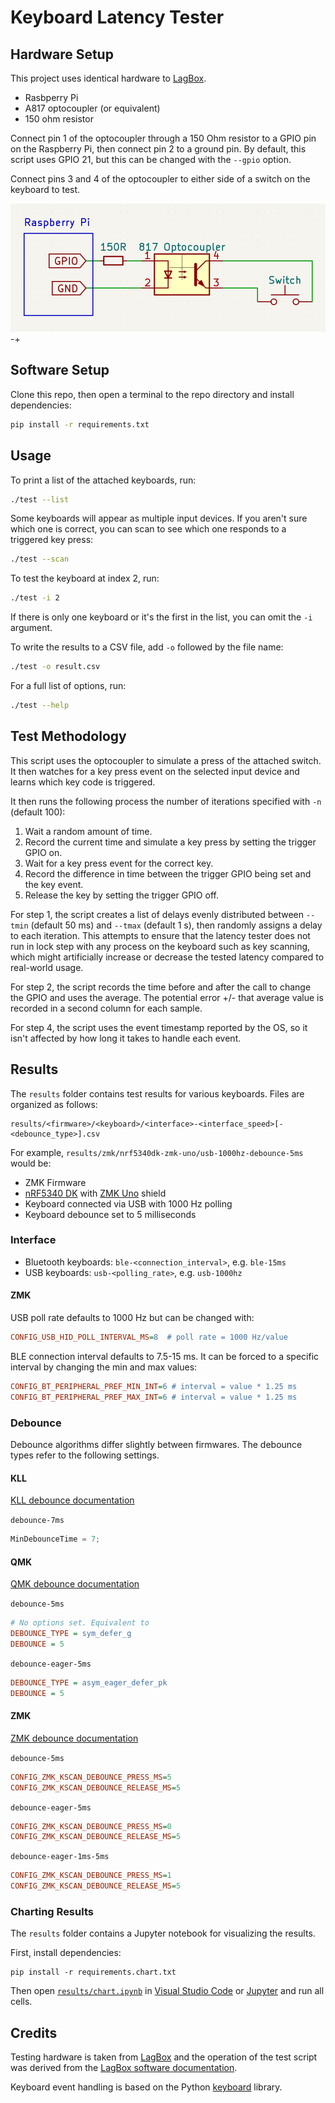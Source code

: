 # Keyboard Latency Tester

## Hardware Setup

This project uses identical hardware to [LagBox](https://hci.ur.de/projects/latency/howto).

- Rasbperry Pi
- A817 optocoupler (or equivalent)
- 150 ohm resistor

Connect pin 1 of the optocoupler through a 150 Ohm resistor to a GPIO pin on the Raspberry Pi, then connect pin 2 to a ground pin. By default, this script uses GPIO 21, but this can be changed with the `--gpio` option.

Connect pins 3 and 4 of the optocoupler to either side of a switch on the keyboard to test.

![Circuit diagram](doc/circuit.png)
-+

## Software Setup

Clone this repo, then open a terminal to the repo directory and install dependencies:

```bash
pip install -r requirements.txt
```

## Usage

To print a list of the attached keyboards, run:

```bash
./test --list
```

Some keyboards will appear as multiple input devices. If you aren't sure which one is correct, you can scan to see which one responds to a triggered key press:

```bash
./test --scan
```

To test the keyboard at index 2, run:

```bash
./test -i 2
```

If there is only one keyboard or it's the first in the list, you can omit the `-i` argument.

To write the results to a CSV file, add `-o` followed by the file name:

```bash
./test -o result.csv
```

For a full list of options, run:

```bash
./test --help
```

## Test Methodology

This script uses the optocoupler to simulate a press of the attached switch. It then watches for a key press event on the selected input device and learns which key code is triggered.

It then runs the following process the number of iterations specified with `-n` (default 100):

1. Wait a random amount of time.
2. Record the current time and simulate a key press by setting the trigger GPIO on.
3. Wait for a key press event for the correct key.
4. Record the difference in time between the trigger GPIO being set and the key event.
5. Release the key by setting the trigger GPIO off.

For step 1, the script creates a list of delays evenly distributed between `--tmin` (default 50 ms) and `--tmax` (default 1 s), then randomly assigns a delay to each iteration. This attempts to ensure that the latency tester does not run in lock step with any process on the keyboard such as key scanning, which might artificially increase or decrease the tested latency compared to real-world usage.

For step 2, the script records the time before and after the call to change the GPIO and uses the average. The potential error +/- that average value is recorded in a second column for each sample.

For step 4, the script uses the event timestamp reported by the OS, so it isn't affected by how long it takes to handle each event.

## Results

The `results` folder contains test results for various keyboards. Files are organized as follows:

```
results/<firmware>/<keyboard>/<interface>-<interface_speed>[-<debounce_type>].csv
```

For example, `results/zmk/nrf5340dk-zmk-uno/usb-1000hz-debounce-5ms` would be:

- ZMK Firmware
- [nRF5340 DK](https://www.nordicsemi.com/Products/Development-hardware/nRF5340-DK) with [ZMK Uno](https://github.com/zmkfirmware/zmk-uno) shield
- Keyboard connected via USB with 1000 Hz polling
- Keyboard debounce set to 5 milliseconds

### Interface

- Bluetooth keyboards: `ble-<connection_interval>`, e.g. `ble-15ms`
- USB keyboards: `usb-<polling_rate>`, e.g. `usb-1000hz`

#### ZMK

USB poll rate defaults to 1000 Hz but can be changed with:

```ini
CONFIG_USB_HID_POLL_INTERVAL_MS=8  # poll rate = 1000 Hz/value
```

BLE connection interval defaults to 7.5-15 ms. It can be forced to a specific interval by changing the min and max values:

```ini
CONFIG_BT_PERIPHERAL_PREF_MIN_INT=6 # interval = value * 1.25 ms
CONFIG_BT_PERIPHERAL_PREF_MAX_INT=6 # interval = value * 1.25 ms
```

### Debounce

Debounce algorithms differ slightly between firmwares. The debounce types refer to the following settings.

#### KLL

[KLL debounce documentation](https://github.com/kiibohd/controller/blob/master/Scan/Devices/MatrixARMPeriodic/README.md)

`debounce-7ms`

```c
MinDebounceTime = 7;
```

#### QMK

[QMK debounce documentation](https://docs.qmk.fm/#/feature_debounce_type?id=types-of-debounce-algorithms)

`debounce-5ms`

```ini
# No options set. Equivalent to
DEBOUNCE_TYPE = sym_defer_g
DEBOUNCE = 5
```

`debounce-eager-5ms`

```ini
DEBOUNCE_TYPE = asym_eager_defer_pk
DEBOUNCE = 5
```

#### ZMK

[ZMK debounce documentation](https://zmk.dev/docs/features/debouncing)

`debounce-5ms`

```ini
CONFIG_ZMK_KSCAN_DEBOUNCE_PRESS_MS=5
CONFIG_ZMK_KSCAN_DEBOUNCE_RELEASE_MS=5
```

`debounce-eager-5ms`

```ini
CONFIG_ZMK_KSCAN_DEBOUNCE_PRESS_MS=0
CONFIG_ZMK_KSCAN_DEBOUNCE_RELEASE_MS=5
```

`debounce-eager-1ms-5ms`

```ini
CONFIG_ZMK_KSCAN_DEBOUNCE_PRESS_MS=1
CONFIG_ZMK_KSCAN_DEBOUNCE_RELEASE_MS=5
```

### Charting Results

The `results` folder contains a Jupyter notebook for visualizing the results.

First, install dependencies:

```
pip install -r requirements.chart.txt
```

Then open [`results/chart.ipynb`](results/chart.ipynb) in [Visual Studio Code](https://code.visualstudio.com/) or [Jupyter](https://docs.jupyter.org/en/latest/install.html) and run all cells.

## Credits

Testing hardware is taken from [LagBox](https://hci.ur.de/projects/latency/howto) and the operation of the test script was derived from the [LagBox software documentation](https://github.com/PDA-UR/LagBox/blob/master/README.md).

Keyboard event handling is based on the Python [keyboard](https://github.com/boppreh/keyboard) library.
